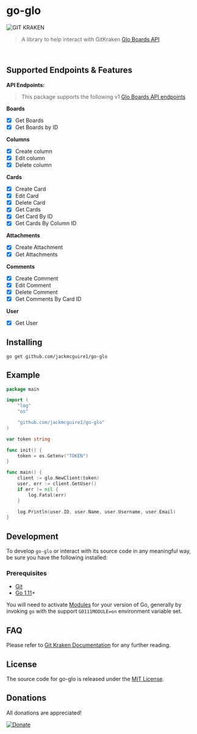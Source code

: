 # go-glo

![GIT KRAKEN](https://cdn.worldvectorlogo.com/logos/gitkraken.svg)

[git]:      https://git-scm.com/
[golang]:   https://golang.org/
[releases]: https://github.com/jackmcguire1/Flexion-Coding-Challenge/releases/
[modules]:  https://github.com/golang/go/wiki/Modules

>A library to help interact with GitKraken [Glo Boards API](https://support.gitkraken.com/developers/api/)
<br>

## Supported Endpoints & Features

**API Endpoints:**
>This package supports the following v1 [Glo Boards API endpoints](https://gloapi.gitkraken.com/v1/docs/)

**Boards**

- [x] Get Boards
- [x] Get Boards by ID

**Columns**
- [x] Create column
- [x] Edit column
- [x] Delete column

**Cards**
- [x] Create Card
- [x] Edit Card
- [x] Delete Card
- [x] Get Cards
- [x] Get Card By ID
- [x] Get Cards By Column ID

**Attachments**
- [x] Create Attachment
- [x] Get Attachments

**Comments**
- [x] Create Comment
- [x] Edit Comment
- [x] Delete Comment
- [x] Get Comments By Card ID

**User**
- [x] Get User

## Installing
`go get github.com/jackmcguire1/go-glo`

## Example
```Go
package main

import (
	"log"
	"os"

	"github.com/jackmcguire1/go-glo"
)

var token string

func init() {
	token = os.Getenv("TOKEN")
}

func main() {
	client := glo.NewClient(token)
	user, err := client.GetUser()
	if err != nil {
		log.Fatal(err)
	}

	log.Println(user.ID, user.Name, user.Username, user.Email)
}
```

## Development

To develop `go-glo` or interact with its source code in any meaningful way, be
sure you have the following installed:

### Prerequisites

- [Git][git]
- [Go 1.11][golang]+

You will need to activate [Modules][modules] for your version of Go, generally
by invoking `go` with the support `GO111MODULE=on` environment variable set.

## FAQ
Please refer to [Git Kraken Documentation](https://support.gitkraken.com/developers/overview/) for any
further reading.
## License

[MIT]: https://opensource.org/licenses/MIT

The source code for go-glo is released under the [MIT License][MIT].

## Donations
All donations are appreciated!

[![Donate](https://img.shields.io/badge/Donate-PayPal-green.svg)](http://paypal.me/crazyjack12)